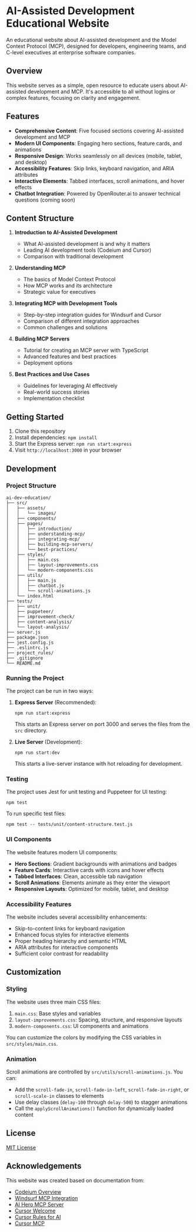 # AI-Assisted Development Educational Website

An educational website about AI-assisted development and the Model Context Protocol (MCP), designed for developers, engineering teams, and C-level executives at enterprise software companies.

## Overview

This website serves as a simple, open resource to educate users about AI-assisted development and MCP. It's accessible to all without logins or complex features, focusing on clarity and engagement.

## Features

- **Comprehensive Content**: Five focused sections covering AI-assisted development and MCP
- **Modern UI Components**: Engaging hero sections, feature cards, and animations
- **Responsive Design**: Works seamlessly on all devices (mobile, tablet, and desktop)
- **Accessibility Features**: Skip links, keyboard navigation, and ARIA attributes
- **Interactive Elements**: Tabbed interfaces, scroll animations, and hover effects
- **Chatbot Integration**: Powered by OpenRouter.ai to answer technical questions (coming soon)

## Content Structure

1. **Introduction to AI-Assisted Development**  
   - What AI-assisted development is and why it matters
   - Leading AI development tools (Codeium and Cursor)
   - Comparison with traditional development

2. **Understanding MCP**  
   - The basics of Model Context Protocol
   - How MCP works and its architecture
   - Strategic value for executives

3. **Integrating MCP with Development Tools**  
   - Step-by-step integration guides for Windsurf and Cursor
   - Comparison of different integration approaches
   - Common challenges and solutions

4. **Building MCP Servers**  
   - Tutorial for creating an MCP server with TypeScript
   - Advanced features and best practices
   - Deployment options

5. **Best Practices and Use Cases**  
   - Guidelines for leveraging AI effectively
   - Real-world success stories
   - Implementation checklist

## Getting Started

1. Clone this repository
2. Install dependencies: `npm install`
3. Start the Express server: `npm run start:express`
4. Visit `http://localhost:3000` in your browser

## Development

### Project Structure

```
ai-dev-education/
├── src/
│   ├── assets/
│   │   └── images/
│   ├── components/
│   ├── pages/
│   │   ├── introduction/
│   │   ├── understanding-mcp/
│   │   ├── integrating-mcp/
│   │   ├── building-mcp-servers/
│   │   └── best-practices/
│   ├── styles/
│   │   ├── main.css
│   │   ├── layout-improvements.css
│   │   └── modern-components.css
│   ├── utils/
│   │   ├── main.js
│   │   ├── chatbot.js
│   │   └── scroll-animations.js
│   └── index.html
├── tests/
│   ├── unit/
│   ├── puppeteer/
│   ├── improvement-check/
│   ├── content-analysis/
│   └── layout-analysis/
├── server.js
├── package.json
├── jest.config.js
├── .eslintrc.js
├── project_rules/
├── .gitignore
└── README.md
```

### Running the Project

The project can be run in two ways:

1. **Express Server** (Recommended):
   ```
   npm run start:express
   ```
   This starts an Express server on port 3000 and serves the files from the `src` directory.

2. **Live Server** (Development):
   ```
   npm run start:dev
   ```
   This starts a live-server instance with hot reloading for development.

### Testing

The project uses Jest for unit testing and Puppeteer for UI testing:

```
npm test
```

To run specific test files:

```
npm test -- tests/unit/content-structure.test.js
```

### UI Components

The website features modern UI components:

- **Hero Sections**: Gradient backgrounds with animations and badges
- **Feature Cards**: Interactive cards with icons and hover effects
- **Tabbed Interfaces**: Clean, accessible tab navigation
- **Scroll Animations**: Elements animate as they enter the viewport
- **Responsive Layouts**: Optimized for mobile, tablet, and desktop

### Accessibility Features

The website includes several accessibility enhancements:

- Skip-to-content links for keyboard navigation
- Enhanced focus styles for interactive elements
- Proper heading hierarchy and semantic HTML
- ARIA attributes for interactive components
- Sufficient color contrast for readability

## Customization

### Styling

The website uses three main CSS files:

1. `main.css`: Base styles and variables
2. `layout-improvements.css`: Spacing, structure, and responsive layouts
3. `modern-components.css`: UI components and animations

You can customize the colors by modifying the CSS variables in `src/styles/main.css`.

### Animation

Scroll animations are controlled by `src/utils/scroll-animations.js`. You can:

- Add the `scroll-fade-in`, `scroll-fade-in-left`, `scroll-fade-in-right`, or `scroll-scale-in` classes to elements
- Use delay classes (`delay-100` through `delay-500`) to stagger animations
- Call the `applyScrollAnimations()` function for dynamically loaded content

## License

[MIT License](LICENSE)

## Acknowledgements

This website was created based on documentation from:
- [Codeium Overview](https://docs.codeium.com/getstarted/overview)
- [Windsurf MCP Integration](https://docs.codeium.com/windsurf/mcp)
- [AI Hero MCP Server](https://www.aihero.dev/mcp-server-from-a-single-typescript-file)
- [Cursor Welcome](https://docs.cursor.com/get-started/welcome)
- [Cursor Rules for AI](https://docs.cursor.com/context/rules-for-ai)
- [Cursor MCP](https://docs.cursor.com/context/model-context-protocol)
